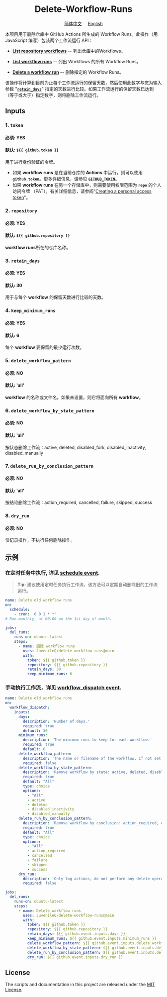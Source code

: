 <h1 align="center">Delete-Workflow-Runs</h1>

<p align="center"><a href="README_CN.md">简体中文</a> &nbsp &nbsp <a href="README.md">English</a></p>

本项目用于删除仓库中 GitHub Actions 所生成的 Workflow Runs。此操作（用 JavaScript 编写）包装两个工作流运行 API：

* [**List repository workflows**](https://docs.github.com/en/free-pro-team@latest/rest/reference/actions#list-repository-workflows) -- 列出仓库中的Workflows。

* [**List workflow runs**](https://docs.github.com/en/free-pro-team@latest/rest/reference/actions#list-workflow-runs) -- 列出 Workflows 的所有 Workflow Runs。

* [**Delete a workflow run**](https://docs.github.com/en/free-pro-team@latest/rest/reference/actions#delete-a-workflow-run) -- 删除指定的 Workflow Runs。

该操作将计算到目前为止每个工作流运行的保留天数，然后使用此数字与您为输入参数 "[**`retain_days`**](#3-retain_days)" 指定的天数进行比较。如果工作流运行的保留天数已达到（等于或大于）指定数字，则将删除工作流运行。

## Inputs
### 1. `token`
#### 必须: YES
#### 默认: `${{ github.token }}`
用于进行身份验证的令牌。
* 如果 **workflow runs** 是在当前仓库的 **Actions** 中运行，则可以使用 **`github.token`**。更多详细信息，请参见 [**`GITHUB_TOKEN`**](https://docs.github.com/en/free-pro-team@latest/actions/reference/authentication-in-a-workflow)。
* 如果 **workflow runs** 在另一个存储库中，则需要使用权限范围为 **`repo`** 的个人访问令牌 （PAT）。有关详细信息，请参阅"[Creating a personal access token](https://docs.github.com/en/free-pro-team@latest/github/authenticating-to-github/creating-a-personal-access-token)"。


### 2. `repository`
#### 必须: YES
#### 默认: `${{ github.repository }}`
**workflow runs**所在的仓库名称。

### 3. `retain_days`
#### 必须: YES
#### 默认: 30
用于与每个 **workflow** 的保留天数进行比较的天数。

### 4. `keep_minimum_runs`
#### 必须: YES
#### 默认: 6
每个 **workflow** 要保留的最少运行次数。

### 5. `delete_workflow_pattern`
#### 必须: NO
#### 默认: 'all'
**workflow** 的名称或文件名。如果未设置，则它将面向所有 **workflow**。

### 6. `delete_workflow_by_state_pattern`
#### 必须: NO
#### 默认: 'all'
按状态删除工作流：active, deleted, disabled_fork, disabled_inactivity, disabled_manually

### 7. `delete_run_by_conclusion_pattern`
#### 必须: NO
#### 默认: 'all'
按结论删除工作流：action_required, cancelled, failure, skipped, success

### 8. `dry_run`
#### 必须: NO
仅记录操作，不执行任何删除操作。


## 示例
### 在定时任务中执行, 详见 [schedule event](https://docs.github.com/en/free-pro-team@latest/actions/reference/events-that-trigger-workflows#schedule).
> **Tip:** 建议使用定时任务执行工作流，该方法可以定期自动删除旧的工作流运行。

```yaml
name: Delete old workflow runs
on:
  schedule:
    - cron: '0 0 1 * *'
# Run monthly, at 00:00 on the 1st day of month.

jobs:
  del_runs:
    runs-on: ubuntu-latest
    steps:
      - name: 删除 workflow runs
        uses: JuvenileQ/delete-workflow-runs@main
        with:
          token: ${{ github.token }}
          repository: ${{ github.repository }}
          retain_days: 30
          keep_minimum_runs: 6
```

### 手动执行工作流，详见 [workflow_dispatch event](https://docs.github.com/en/free-pro-team@latest/actions/reference/events-that-trigger-workflows#workflow_dispatch).

```yaml
name: Delete old workflow runs
on:
  workflow_dispatch:
    inputs:
      days:
        description: 'Number of days.'
        required: true
        default: 30
      minimum_runs:
        description: 'The minimum runs to keep for each workflow.'
        required: true
        default: 6
      delete_workflow_pattern:
        description: 'The name or filename of the workflow. if not set then it will target all workflows.'
        required: false
      delete_workflow_by_state_pattern:
        description: 'Remove workflow by state: active, deleted, disabled_fork, disabled_inactivity, disabled_manually'
        required: true
        default: "All"
        type: choice
        options:
          - "All"
          - active
          - deleted
          - disabled_inactivity
          - disabled_manually
      delete_run_by_conclusion_pattern:
        description: 'Remove workflow by conclusion: action_required, cancelled, failure, skipped, success'
        required: true
        default: "All"
        type: choice
        options:
          - "All"
          - action_required
          - cancelled
          - failure
          - skipped
          - success
      dry_run:
        description: 'Only log actions, do not perform any delete operations.'
        required: false

jobs:
  del_runs:
    runs-on: ubuntu-latest
    steps:
      - name: Delete workflow runs
        uses: JuvenileQ/delete-workflow-runs@main
        with:
          token: ${{ github.token }}
          repository: ${{ github.repository }}
          retain_days: ${{ github.event.inputs.days }}
          keep_minimum_runs: ${{ github.event.inputs.minimum_runs }}
          delete_workflow_pattern: ${{ github.event.inputs.delete_workflow_pattern }}
          delete_workflow_by_state_pattern: ${{ github.event.inputs.delete_workflow_by_state_pattern }}
          delete_run_by_conclusion_pattern: ${{ github.event.inputs.delete_run_by_conclusion_pattern }}
          dry_run: ${{ github.event.inputs.dry_run }}
```

## License
The scripts and documentation in this project are released under the [MIT License](LICENSE).